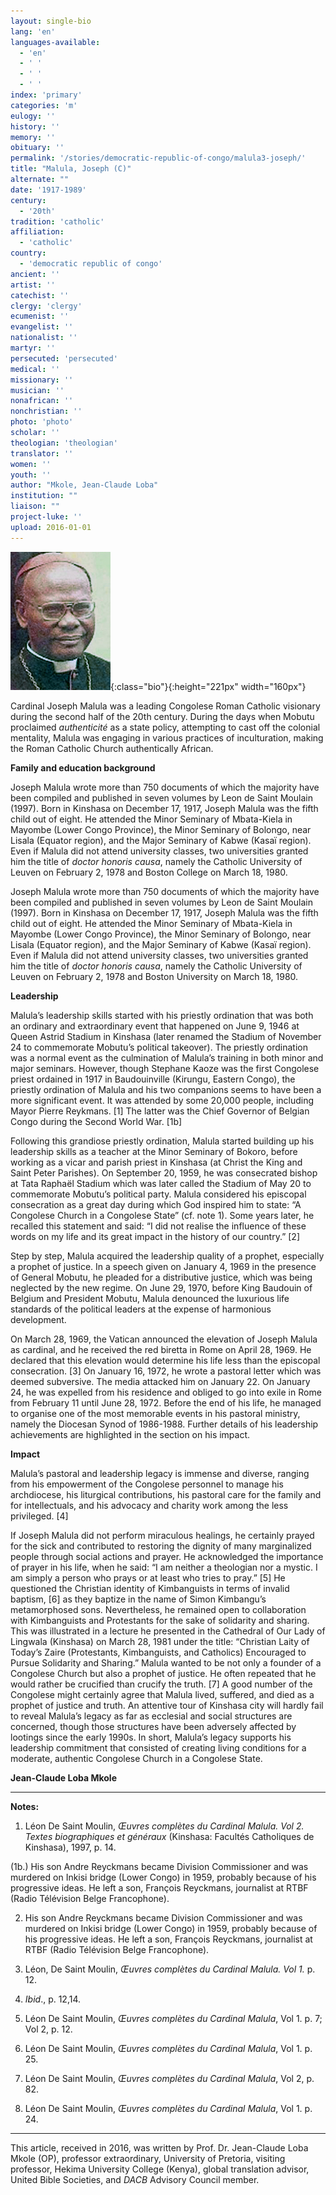 ```yaml
---
layout: single-bio
lang: 'en'
languages-available:
  - 'en'
  - ' '
  - ' '
  - ' '
index: 'primary'
categories: 'm'
eulogy: ''
history: ''
memory: ''
obituary: ''
permalink: '/stories/democratic-republic-of-congo/malula3-joseph/'
title: "Malula, Joseph (C)"
alternate: ""
date: '1917-1989'
century:
  - '20th'
tradition: 'catholic'
affiliation:
  - 'catholic'
country:
  - 'democratic republic of congo'
ancient: ''
artist: ''
catechist: ''
clergy: 'clergy'
ecumenist: ''
evangelist: ''
nationalist: ''
martyr: ''
persecuted: 'persecuted'
medical: ''
missionary: ''
musician: ''
nonafrican: ''
nonchristian: ''
photo: 'photo'
scholar: ''
theologian: 'theologian'
translator: ''
women: ''
youth: ''
author: "Mkole, Jean-Claude Loba"
institution: ""
liaison: ""
project-luke: ''
upload: 2016-01-01
---
```


![](/images/bio-pics/demrepcongo/malula3-joseph/malula.jpg){:class="bio"}{:height="221px" width="160px"}

Cardinal Joseph Malula was a leading Congolese Roman Catholic visionary  during the second half of the 20th century. During the days when  Mobutu proclaimed *authenticité* as a state policy, attempting to cast off  the colonial mentality, Malula was engaging in various practices of  inculturation, making the Roman Catholic Church authentically African.

**Family  and education background**


Joseph  Malula wrote more than 750 documents of which the majority have been compiled  and published in seven volumes by Leon de Saint Moulain (1997). Born in  Kinshasa on December 17, 1917, Joseph Malula was the fifth child out of eight.  He attended the Minor Seminary of Mbata-Kiela in Mayombe (Lower Congo  Province), the Minor Seminary of Bolongo, near Lisala (Equator region), and the  Major Seminary of Kabwe (Kasaï region).   Even if Malula did not attend university classes, two universities  granted him the title of *doctor honoris causa*, namely the Catholic  University of Leuven on February 2, 1978 and Boston College on March 18, 1980.

Joseph  Malula wrote more than 750 documents of which the majority have been compiled  and published in seven volumes by Leon de Saint Moulain (1997). Born in  Kinshasa on December 17, 1917, Joseph Malula was the fifth child out of eight.  He attended the Minor Seminary of Mbata-Kiela in Mayombe (Lower Congo  Province), the Minor Seminary of Bolongo, near Lisala (Equator region), and the  Major Seminary of Kabwe (Kasaï region).   Even if Malula did not attend university classes, two universities  granted him the title of *doctor honoris causa*, namely the Catholic  University of Leuven on February 2, 1978 and Boston University on March 18, 1980.


**Leadership**

Malula&rsquo;s  leadership skills started with his priestly ordination that was both an  ordinary and extraordinary event that happened on June 9, 1946 at Queen Astrid  Stadium in Kinshasa (later renamed the Stadium of November 24 to commemorate  Mobutu&rsquo;s political takeover). The priestly ordination was a normal event as the  culmination of Malula&rsquo;s training in both minor and major seminars. However, though  Stephane Kaoze was the first Congolese priest ordained in 1917 in Baudouinville  (Kirungu, Eastern Congo), the priestly ordination of Malula and his two  companions seems to have been a more significant event. It was attended by some  20,000 people, including Mayor Pierre Reykmans. [1] The latter was the Chief  Governor of Belgian Congo during the Second World War. [1b]

Following  this grandiose priestly ordination, Malula started building up his leadership  skills as a teacher at the Minor Seminary of Bokoro, before working as a vicar  and parish priest in Kinshasa (at Christ the King and Saint Peter Parishes). On  September 20, 1959, he was consecrated bishop at Tata Raphaël Stadium which was  later called the Stadium of May 20 to commemorate Mobutu&rsquo;s political party. Malula  considered his episcopal consecration as a great day during which God inspired  him to state: &ldquo;A Congolese Church in a Congolese State&rdquo; (cf. note 1). Some  years later, he recalled this statement and said: &ldquo;I did not realise the  influence of these words on my life and its great impact in the history of our  country.&rdquo; [2]

Step by  step, Malula acquired the leadership quality of a prophet, especially a prophet  of justice. In a speech given on January 4, 1969 in the presence of General  Mobutu, he pleaded for a distributive justice, which was being neglected by the  new regime. On June 29, 1970, before King Baudouin of Belgium and President  Mobutu, Malula denounced the luxurious life standards of the political leaders  at the expense of harmonious development.

On March 28,  1969, the Vatican announced the elevation of Joseph Malula as cardinal, and he  received the red biretta in Rome on April 28, 1969. He declared that this  elevation would determine his life less than the episcopal consecration. [3] On  January 16, 1972, he wrote a pastoral letter which was deemed subversive. The  media attacked him on January 22. On January 24, he was expelled from his  residence and obliged to go into exile in Rome from February 11 until June 28,  1972. Before the end of his life, he managed to organise one of the most  memorable events in his pastoral ministry, namely the Diocesan Synod of  1986-1988. Further details of his leadership achievements are highlighted in  the section on his impact.

**Impact**

Malula&rsquo;s  pastoral and leadership legacy is immense and diverse, ranging from his  empowerment of the Congolese personnel to manage his archdiocese, his liturgical  contributions, his pastoral care for the family and for intellectuals, and his  advocacy and charity work among the less privileged. [4]

If Joseph  Malula did not perform miraculous healings, he certainly prayed for the sick  and contributed to restoring the dignity of many marginalized people through  social actions and prayer. He acknowledged the importance of prayer in his  life, when he said: &ldquo;I am neither a theologian nor a mystic. I am simply a  person who prays or at least who tries to pray.&rdquo; [5] He questioned the Christian identity of  Kimbanguists in terms of invalid baptism, [6] as they baptize in the name of  Simon Kimbangu&rsquo;s metamorphosed sons. Nevertheless, he remained open to collaboration  with Kimbanguists and Protestants for the sake of solidarity and sharing. This  was illustrated in a lecture he presented in the Cathedral of Our Lady of  Lingwala (Kinshasa) on March 28, 1981 under the title: &ldquo;Christian Laity of  Today&rsquo;s Zaire (Protestants, Kimbanguists, and Catholics) Encouraged to Pursue Solidarity  and Sharing.&rdquo; Malula wanted to be not only a founder of a Congolese Church but  also a prophet of justice. He often repeated that he would rather be crucified  than crucify the truth. [7] A good number of the Congolese might certainly  agree that Malula lived, suffered, and died as a prophet of justice and truth.  An attentive tour of Kinshasa city will hardly fail to reveal Malula&rsquo;s legacy  as far as ecclesial and social structures are concerned, though those  structures have been adversely affected by lootings since the early 1990s. In  short, Malula&rsquo;s legacy supports his leadership commitment that consisted of  creating living conditions for a moderate, authentic Congolese Church in a  Congolese State.

**Jean-Claude Loba Mkole**

---

**Notes:**

1. Léon De Saint Moulin, *Œuvres complètes du Cardinal  Malula. Vol 2. Textes biographiques et généraux* (Kinshasa: Facultés  Catholiques de Kinshasa), 1997, p. 14.


(1b.) His son  Andre Reyckmans became Division Commissioner and was murdered on Inkisi bridge  (Lower Congo) in 1959, probably because of his progressive ideas. He left a son, François Reyckmans,  journalist at RTBF (Radio Télévision Belge Francophone).

2. His son  Andre Reyckmans became Division Commissioner and was murdered on Inkisi bridge  (Lower Congo) in 1959, probably because of his progressive ideas. He left a son, François Reyckmans,  journalist at RTBF (Radio Télévision Belge Francophone).


3. Léon, De Saint Moulin, *Œuvres complètes du Cardinal Malula. Vol 1.* p. 12.

4. *Ibid*., p. 12,14.

5. Léon De Saint Moulin, *Œuvres complètes du Cardinal Malula*, Vol 1. p.  7; Vol 2, p. 12.

6. Léon De Saint Moulin, *Œuvres complètes du Cardinal Malula*, Vol 1. p.  25.

7. Léon De Saint Moulin, *Œuvres complètes du Cardinal Malula*, Vol 2, p.  82.

8. Léon De Saint Moulin, *Œuvres complètes du Cardinal Malula*, Vol 1. p.  24.

---

This article, received in 2016, was written by Prof. Dr. Jean-Claude Loba Mkole (OP), professor extraordinary, University of Pretoria, visiting professor, Hekima University College (Kenya), global translation advisor, United Bible Societies, and *DACB* Advisory Council member.
